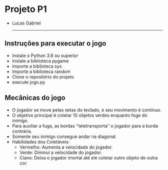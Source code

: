 # Projeto P1

* Lucas Gabriel

  ------

 ## Instruções para executar o jogo

 * Instale o Python 3.6 ou superior
 * Instale a biblioteca pygame
 * Importe a biblioteca sys
 * Importe a biblioteca random
 * Clone o repositório do projeto
 * execute jogo.py

## Mecânicas do jogo

* O jogador se move pelas setas do teclado, e seu movimento é contínuo.
* O objetivo principal é coletar 10 objetos verdes enquanto foge do inimigo.
* Para auxiliar a fuga, as bordas ‘’teletransporta’’ o jogador para a borda contrária.
* Somente seu inimigo consegue andar na diagonal.
* Habilidades dos Coletáveis:
    * Vermelho: Aumenta a velocidade do jogador.
    * Verde: Diminui a velocidade do jogador. 
    * Ciano: Deixa o jogador imortal até ele coletar outro objeto de outra cor. 
